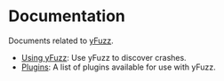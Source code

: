 # Documentation

Documents related to [yFuzz](https://github.com/yahoo/yfuzz).

* [Using yFuzz](fuzzing.md): Use yFuzz to discover crashes.
* [Plugins](plugins.md): A list of plugins available for use with yFuzz.
